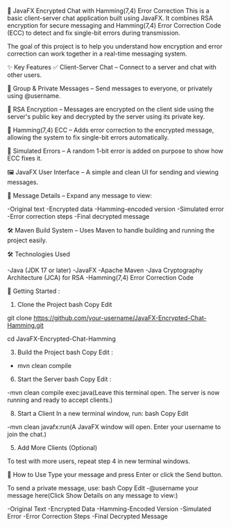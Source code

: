 💬 JavaFX Encrypted Chat with Hamming(7,4) Error Correction
This is a basic client-server chat application built using JavaFX. It combines RSA encryption for secure messaging and Hamming(7,4) Error Correction Code (ECC) to detect and fix single-bit errors during transmission.

The goal of this project is to help you understand how encryption and error correction can work together in a real-time messaging system.

✨ Key Features
✅ Client-Server Chat – Connect to a server and chat with other users.

👥 Group & Private Messages – Send messages to everyone, or privately using @username.

🔐 RSA Encryption – Messages are encrypted on the client side using the server's public key and decrypted by the server using its private key.

🧠 Hamming(7,4) ECC – Adds error correction to the encrypted message, allowing the system to fix single-bit errors automatically.

🧪 Simulated Errors – A random 1-bit error is added on purpose to show how ECC fixes it.

🖼️ JavaFX User Interface – A simple and clean UI for sending and viewing messages.

📜 Message Details – Expand any message to view:

-Original text
-Encrypted data
-Hamming-encoded version
-Simulated error
-Error correction steps
-Final decrypted message

🛠️ Maven Build System – Uses Maven to handle building and running the project easily.

🛠 Technologies Used

-Java (JDK 17 or later)
-JavaFX
-Apache Maven
-Java Cryptography Architecture (JCA) for RSA
-Hamming(7,4) Error Correction Code

🚀 Getting Started : 
1. Clone the Project bash Copy Edit
   
git clone https://github.com/your-username/JavaFX-Encrypted-Chat-Hamming.git

cd JavaFX-Encrypted-Chat-Hamming

3. Build the Project bash Copy Edit :
  
- mvn clean compile
  
6. Start the Server bash Copy Edit :
   
-mvn clean compile exec:java(Leave this terminal open. The server is now running and ready to accept clients.)

8. Start a Client In a new terminal window, run: bash Copy Edit
   
-mvn clean javafx:run(A JavaFX window will open. Enter your username to join the chat.)

5. Add More Clients (Optional)
   
To test with more users, repeat step 4 in new terminal windows.

💬 How to Use
Type your message and press Enter or click the Send button.

To send a private message, use: bash Copy Edit 
-@username your message here(Click Show Details on any message to view:)

-Original Text
-Encrypted Data
-Hamming-Encoded Version
-Simulated Error
-Error Correction Steps
-Final Decrypted Message

